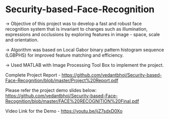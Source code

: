 # Security-based-Face-Recognition
-> Objective of this project was to develop a fast and robust face recognition system that is invariant to changes such as illumination, expressions and occlusions by exploring features in image - space, scale and orientation. 

-> Algorithm was based on Local Gabor binary pattern histogram sequence (LGBPHS) for improved feature matching and efficiency. 

-> Used MATLAB with Image Processing Tool Box to implement the project.

Complete Project Report - https://github.com/vedantbhoj/Security-based-Face-Recognition/blob/master/Project%20Report.pdf

Please refer the project demo slides below:
https://github.com/vedantbhoj/Security-based-Face-Recognition/blob/master/FACE%20RECOGNITION%20Final.pdf

Video Link for the Demo - https://youtu.be/ijZ7sdxD0Xo
